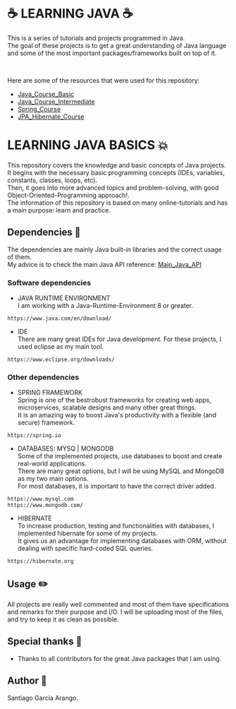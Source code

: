 # :coffee: LEARNING JAVA :coffee:
This is a series of tutorials and projects programmed in Java.<br>
The goal of these projects is to get a great understanding of Java language and some of the most important packages/frameworks built on top of it.<br>

<br>

Here are some of the resources that were used for this repository:

* [Java_Course_Basic](https://www.youtube.com/playlist?list=PLU8oAlHdN5BktAXdEVCLUYzvDyqRQJ2lk)
* [Java_Course_Intermediate](https://www.youtube.com/playlist?list=PLyvsggKtwbLXEZjb8HrNTbWesTKIfpNak)
* [Spring_Course](https://www.youtube.com/playlist?list=PLU8oAlHdN5Blq85GIxtKjIXdfHPksV_Hm)
* [JPA_Hibernate_Course](https://www.youtube.com/playlist?list=PLTd5ehIj0goPcnQs34i0F-Kgp5JHX8UUv)


# LEARNING JAVA BASICS :boom:
This repository covers the knowledge and basic concepts of Java projects. <br />
It begins with the necessary basic programming concepts (IDEs, variables, constants, classes, loops, etc). <br />
Then, it goes into more advanced topics and problem-solving, with good Object-Oriented-Programming approach!. <br />
The information of this repository is based on many online-tutorials and has a main purpose: learn and practice.<br />


## Dependencies :vertical_traffic_light:
The dependencies are mainly Java built-in libraries and the correct usage of them. <br />
My advice is to check the main Java API reference:
[Main_Java_API](https://docs.oracle.com/javase/7/docs/api/)


### Software dependencies

* JAVA RUNTIME ENVIRONMENT <br>
I am working with a Java-Runtime-Environment 8 or greater.<br>

```
https://www.java.com/en/download/
```

* IDE <br>
There are many great IDEs for Java development. For these projects, I used eclipse as my main tool.<br>

```
https://www.eclipse.org/downloads/
```


### Other dependencies

* SPRING FRAMEWORK <br>
Spring is one of the bestrobust frameworks for creating web apps, microservices, scalable designs and many other great things. <br>
It is an amazing way to boost Java's productivity with a flexible (and secure) framework.<br>

```
https://spring.io
```

* DATABASES: MYSQ | MONGODB<br>
Some of the implemented projects, use databases to boost and create real-world applications.<br>
There are many great options, but I will be using MySQL and MongoDB as my two main options.<br>
For most databases, it is important to have the correct driver added.<br>
```
https://www.mysql.com
https://www.mongodb.com/
```

* HIBERNATE<br>
To increase production, testing and functionalities with databases, I implemented hibernate for some of my projects.<br>
It gives us an advantage for implementing databases with ORM, without dealing with specific hard-coded SQL queries.<br>
```
https://hibernate.org
```


## Usage :pencil2:
All projects are really well commented and most of them have specifications and remarks for their purpose and I/O.
I will be uploading most of the files, and try to keep it as clean as possible.


## Special thanks :gift:
* Thanks to all contributors for the great Java packages that I am using. 


## Author :musical_keyboard:
Santiago Garcia Arango.

